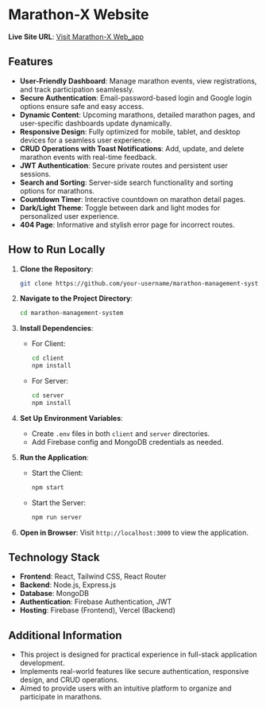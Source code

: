 # Marathon-X Website

**Live Site URL**: [Visit Marathon-X Web_app](https://marathon-x.web.app/)

## Features

- **User-Friendly Dashboard**: Manage marathon events, view registrations, and track participation seamlessly.
- **Secure Authentication**: Email-password-based login and Google login options ensure safe and easy access.
- **Dynamic Content**: Upcoming marathons, detailed marathon pages, and user-specific dashboards update dynamically.
- **Responsive Design**: Fully optimized for mobile, tablet, and desktop devices for a seamless user experience.
- **CRUD Operations with Toast Notifications**: Add, update, and delete marathon events with real-time feedback.
- **JWT Authentication**: Secure private routes and persistent user sessions.
- **Search and Sorting**: Server-side search functionality and sorting options for marathons.
- **Countdown Timer**: Interactive countdown on marathon detail pages.
- **Dark/Light Theme**: Toggle between dark and light modes for personalized user experience.
- **404 Page**: Informative and stylish error page for incorrect routes.

## How to Run Locally

1. **Clone the Repository**:
   ```bash
   git clone https://github.com/your-username/marathon-management-system.git
   ```

2. **Navigate to the Project Directory**:
   ```bash
   cd marathon-management-system
   ```

3. **Install Dependencies**:
   - For Client:
     ```bash
     cd client
     npm install
     ```
   - For Server:
     ```bash
     cd server
     npm install
     ```

4. **Set Up Environment Variables**:
   - Create `.env` files in both `client` and `server` directories.
   - Add Firebase config and MongoDB credentials as needed.

5. **Run the Application**:
   - Start the Client:
     ```bash
     npm start
     ```
   - Start the Server:
     ```bash
     npm run server
     ```

6. **Open in Browser**:
   Visit `http://localhost:3000` to view the application.

## Technology Stack

- **Frontend**: React, Tailwind CSS, React Router
- **Backend**: Node.js, Express.js
- **Database**: MongoDB
- **Authentication**: Firebase Authentication, JWT
- **Hosting**: Firebase (Frontend), Vercel (Backend)

## Additional Information

- This project is designed for practical experience in full-stack application development.
- Implements real-world features like secure authentication, responsive design, and CRUD operations.
- Aimed to provide users with an intuitive platform to organize and participate in marathons.


